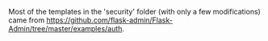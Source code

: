 Most of the templates in the 'security' folder (with only a few modifications)
came from https://github.com/flask-admin/Flask-Admin/tree/master/examples/auth.
